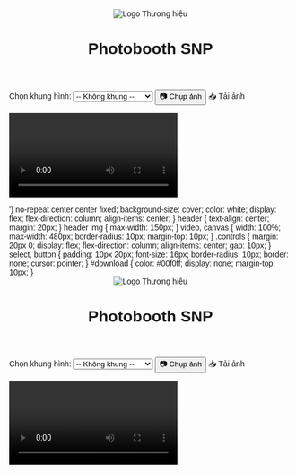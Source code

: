 <!DOCTYPE html>
<html lang="vi">
<head>
  <meta charset="UTF-8" />
  <meta name="viewport" content="width=device-width, initial-scale=1.0"/>
  <title>Photobooth SNP</title>
  <style>
    body {
      margin: 0;
      font-family: sans-serif;
      background: url('<!DOCTYPE html>
<html lang="vi">
<head>
  <meta charset="UTF-8" />
  <meta name="viewport" content="width=device-width, initial-scale=1.0"/>
  <title>Photobooth SNP</title>
  <style>
    body {
      margin: 0;
      font-family: sans-serif;
      background: url('https://cdn.saigonnewport.com.vn/uploads/images/2025/05/29/bg-key-visual-run-as-one-2025-01-6838100db8936.png') no-repeat center center fixed;
      background-size: cover;
      color: white;
      display: flex;
      flex-direction: column;
      align-items: center;
    }
    header {
      text-align: center;
      margin: 20px;
    }
    header img {
      max-width: 150px;
    }
    video, canvas {
      width: 100%;
      max-width: 480px;
      border-radius: 10px;
      margin-top: 10px;
    }
    .controls {
      margin: 20px 0;
      display: flex;
      flex-direction: column;
      align-items: center;
      gap: 10px;
    }
    select, button {
      padding: 10px 20px;
      font-size: 16px;
      border-radius: 10px;
      border: none;
      cursor: pointer;
    }
    #download {
      color: #00f0ff;
      display: none;
      margin-top: 10px;
    }
  </style>
</head>
<body>

<header>
  <img src="https://cdn.saigonnewport.com.vn/uploads/images/2025/05/29/bg-key-visual-run-as-one-2025-01-6838100db8936.png" alt="Logo Thương hiệu">
  <h1>Photobooth SNP</h1>
</header>

<div class="controls">
  <label for="frameSelect">Chọn khung hình:</label>
  <select id="frameSelect">
    <option value="">-- Không khung --</option>
    <option value="(https://cdn.saigonnewport.com.vn/uploads/images/2025/05/29/meet-tribe-06-1-683817714cf39.png)">Khung Xanh Dương</option>
    <option value="https://i.imgur.com/8q4JcqA.png">Khung Hồng</option>
    <option value="https://i.imgur.com/oY6P2RF.png">Khung Vàng</option>
  </select>
  <button id="snap">📷 Chụp ảnh</button>
  <a id="download" download="photo.png">📥 Tải ảnh</a>
</div>

<video id="video" autoplay playsinline></video>
<canvas id="canvas" style="display:none;"></canvas>

<script>
  const video = document.getElementById('video');
  const canvas = document.getElementById('canvas');
  const ctx = canvas.getContext('2d');
  const snap = document.getElementById('snap');
  const download = document.getElementById('download');
  const frameSelect = document.getElementById('frameSelect');

  let frameImg = null;

  // Bật camera
  navigator.mediaDevices.getUserMedia({ video: true })
    .then(stream => video.srcObject = stream)
    .catch(err => alert("Không thể truy cập camera: " + err));

  // Khi chọn khung
  frameSelect.addEventListener('change', () => {
    const url = frameSelect.value;
    if (!url) {
      frameImg = null;
      return;
    }
    frameImg = new Image();
    frameImg.crossOrigin = "anonymous";
    frameImg.src = url;
  });

  // Chụp ảnh
  snap.addEventListener('click', () => {
    const w = video.videoWidth;
    const h = video.videoHeight;
    canvas.width = w;
    canvas.height = h;
    ctx.drawImage(video, 0, 0, w, h);
    if (frameImg) {
      frameImg.onload = () => {
        ctx.drawImage(frameImg, 0, 0, w, h);
        showDownload();
      };
      if (frameImg.complete) {
        ctx.drawImage(frameImg, 0, 0, w, h);
        showDownload();
      }
    } else {
      showDownload();
    }
  });

  function showDownload() {
    const dataURL = canvas.toDataURL('image/png');
    download.href = dataURL;
    download.style.display = 'inline';
  }
</script>

</body>
</html>
') no-repeat center center fixed;
      background-size: cover;
      color: white;
      display: flex;
      flex-direction: column;
      align-items: center;
    }
    header {
      text-align: center;
      margin: 20px;
    }
    header img {
      max-width: 150px;
    }
    video, canvas {
      width: 100%;
      max-width: 480px;
      border-radius: 10px;
      margin-top: 10px;
    }
    .controls {
      margin: 20px 0;
      display: flex;
      flex-direction: column;
      align-items: center;
      gap: 10px;
    }
    select, button {
      padding: 10px 20px;
      font-size: 16px;
      border-radius: 10px;
      border: none;
      cursor: pointer;
    }
    #download {
      color: #00f0ff;
      display: none;
      margin-top: 10px;
    }
  </style>
</head>
<body>

<header>
  <img src="https://yourdomain.com/logo.png" alt="Logo Thương hiệu">
  <h1>Photobooth SNP</h1>
</header>

<div class="controls">
  <label for="frameSelect">Chọn khung hình:</label>
  <select id="frameSelect">
    <option value="">-- Không khung --</option>
    <option value="https://i.imgur.com/7V4I4hR.png">Khung Xanh Dương</option>
    <option value="https://i.imgur.com/8q4JcqA.png">Khung Hồng</option>
    <option value="https://i.imgur.com/oY6P2RF.png">Khung Vàng</option>
  </select>
  <button id="snap">📷 Chụp ảnh</button>
  <a id="download" download="photo.png">📥 Tải ảnh</a>
</div>

<video id="video" autoplay playsinline></video>
<canvas id="canvas" style="display:none;"></canvas>

<script>
  const video = document.getElementById('video');
  const canvas = document.getElementById('canvas');
  const ctx = canvas.getContext('2d');
  const snap = document.getElementById('snap');
  const download = document.getElementById('download');
  const frameSelect = document.getElementById('frameSelect');

  let frameImg = null;

  // Bật camera
  navigator.mediaDevices.getUserMedia({ video: true })
    .then(stream => video.srcObject = stream)
    .catch(err => alert("Không thể truy cập camera: " + err));

  // Khi chọn khung
  frameSelect.addEventListener('change', () => {
    const url = frameSelect.value;
    if (!url) {
      frameImg = null;
      return;
    }
    frameImg = new Image();
    frameImg.crossOrigin = "anonymous";
    frameImg.src = url;
  });

  // Chụp ảnh
  snap.addEventListener('click', () => {
    const w = video.videoWidth;
    const h = video.videoHeight;
    canvas.width = w;
    canvas.height = h;
    ctx.drawImage(video, 0, 0, w, h);
    if (frameImg) {
      frameImg.onload = () => {
        ctx.drawImage(frameImg, 0, 0, w, h);
        showDownload();
      };
      if (frameImg.complete) {
        ctx.drawImage(frameImg, 0, 0, w, h);
        showDownload();
      }
    } else {
      showDownload();
    }
  });

  function showDownload() {
    const dataURL = canvas.toDataURL('image/png');
    download.href = dataURL;
    download.style.display = 'inline';
  }
</script>

</body>
</html>
